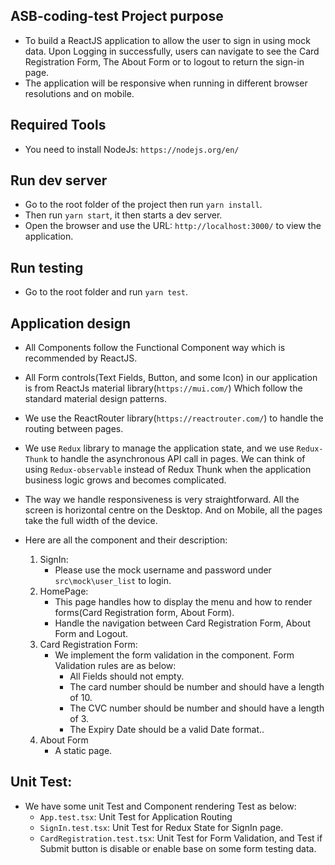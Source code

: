 ## ASB-coding-test Project purpose

- To build a ReactJS application to allow the user to sign in using mock data. Upon Logging in successfully, users can navigate to see the Card Registration Form, The About Form or to logout to return the sign-in page.
- The application will be responsive when running in different browser resolutions and on mobile.

## Required Tools

- You need to install NodeJs: `https://nodejs.org/en/`

## Run dev server

- Go to the root folder of the project then run `yarn install`.
- Then run `yarn start`, it then starts a dev server.
- Open the browser and use the URL: `http://localhost:3000/` to view the application.

## Run testing

- Go to the root folder and run `yarn test`.

## Application design

- All Components follow the Functional Component way which is recommended by ReactJS.
- All Form controls(Text Fields, Button, and some Icon) in our application is from ReactJs material library(`https://mui.com/`) Which follow the standard material design patterns.
- We use the ReactRouter library(`https://reactrouter.com/`) to handle the routing between pages.
- We use `Redux` library to manage the application state, and we use `Redux-Thunk` to handle the asynchronous API call in pages. We can think of using `Redux-observable` instead of Redux Thunk when the application business logic grows and becomes complicated.
- The way we handle responsiveness is very straightforward. All the screen is horizontal centre on the Desktop. And on Mobile, all the pages take the full width of the device.

- Here are all the component and their description:
  1.  SignIn:
      - Please use the mock username and password under `src\mock\user_list` to login.
  2.  HomePage:
      - This page handles how to display the menu and how to render forms(Card Registration form, About Form).
      - Handle the navigation between Card Registration Form, About Form and Logout.
  3.  Card Registration Form:
      - We implement the form validation in the component. Form Validation rules are as below:
        - All Fields should not empty.
        - The card number should be number and should have a length of 10.
        - The CVC number should be number and should have a length of 3.
        - The Expiry Date should be a valid Date format..
  4.  About Form
      - A static page.

## Unit Test:
- We have some unit Test and Component rendering Test as below:
	* `App.test.tsx`: Unit Test for Application Routing
	* `SignIn.test.tsx`: Unit Test for Redux State for SignIn page.
	* `CardRegistration.test.tsx`: Unit Test for Form Validation, and Test if Submit button is disable or enable base on some form testing data.
